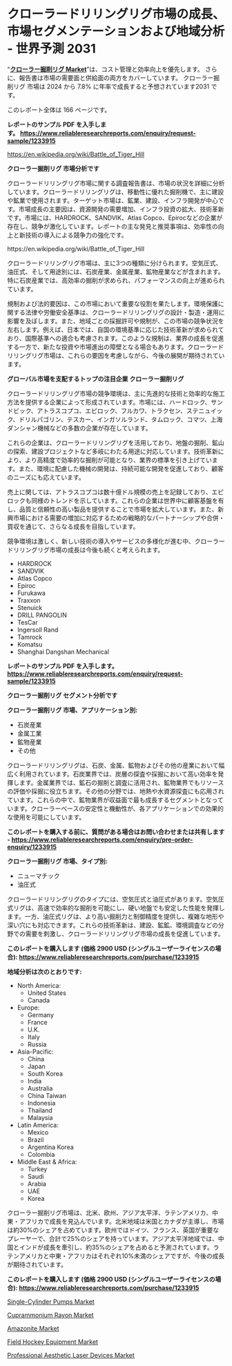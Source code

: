 <p><h1>クローラードリリングリグ市場の成長、市場セグメンテーションおよび地域分析 - 世界予測 2031</h1></p><p>&ldquo;<strong><a href="https://www.reliableresearchreports.com/crawler-drilling-rig-r1233915?utm_campaign=107&utm_medium=9&utm_source=Github&utm_content=ia&utm_term=27092024&utm_id=crawler-drilling-rig">クローラー掘削リグ Market</a></strong>&rdquo;は、コスト管理と効率向上を優先します。 さらに、報告書は市場の需要面と供給面の両方をカバーしています。 クローラー掘削リグ 市場は 2024 から 7.8% に年率で成長すると予想されています2031 です。</p>
<p>このレポート全体は 166 ページです。</p>
<p><strong>レポートのサンプル PDF を入手します。&nbsp;<a href="https://www.reliableresearchreports.com/enquiry/request-sample/1233915?utm_campaign=107&utm_medium=9&utm_source=Github&utm_content=ia&utm_term=27092024&utm_id=crawler-drilling-rig">https://www.reliableresearchreports.com/enquiry/request-sample/1233915</a></strong></p>
<p><a href="https://en.wikipedia.org/wiki/Battle_of_Tiger_Hill?utm_campaign=107&utm_medium=9&utm_source=Github&utm_content=ia&utm_term=27092024&utm_id=crawler-drilling-rig">https://en.wikipedia.org/wiki/Battle_of_Tiger_Hill</a></p>
<p><strong>クローラー掘削リグ 市場分析です</strong></p>
<p><p>クローラードリリングリグ市場に関する調査報告書は、市場の状況を詳細に分析しています。クローラードリリングリグは、移動性に優れた掘削機で、主に建設や鉱業で使用されます。ターゲット市場は、鉱業、建設、インフラ開発が中心です。市場成長の主要因は、資源開発の需要増加、インフラ投資の拡大、技術革新です。市場には、HARDROCK、SANDVIK、Atlas Copco、Epirocなどの企業が存在し、競争が激化しています。レポートの主な発見と推奨事項は、効率性の向上と新技術の導入による競争力の強化です。</p></p>
<p>https://en.wikipedia.org/wiki/Battle_of_Tiger_Hill</p>
<p><p>クローラードリリングリグ市場は、主に3つの種類に分けられます。空気圧式、油圧式、そして用途別には、石炭産業、金属産業、鉱物産業などが含まれます。特に石炭産業では、高効率の掘削が求められ、パフォーマンスの向上が進められています。</p><p>規制および法的要因は、この市場において重要な役割を果たします。環境保護に関する法律や労働安全基準は、クローラードリリングリグの設計・製造・運用に影響を及ぼします。また、地域ごとの採掘許可や規制が、この市場の競争状況を左右します。例えば、日本では、自国の環境基準に応じた技術革新が求められており、国際基準への適合も考慮されます。このような規制は、業界の成長を促進する一方で、新たな投資や市場進出の障壁となる場合もあります。クローラードリリングリグ市場は、これらの要因を考慮しながら、今後の展開が期待されています。</p></p>
<p><strong>グローバル市場を支配するトップの注目企業 クローラー掘削リグ</strong></p>
<p><p>クローラードリリングリグ市場の競争環境は、主に先進的な技術と効率的な施工方法を提供する企業によって形成されています。市場には、ハードロック、サンドビック、アトラスコプコ、エピロック、フルカワ、トラクセン、ステニュイック、ドリルパゴリン、テスカー、インガソルランド、タムロック、コマツ、上海ダンシャン機械などの多数の企業が存在しています。</p><p>これらの企業は、クローラードリリングリグを活用しており、地盤の掘削、鉱山の探索、建設プロジェクトなど多岐にわたる用途に対応しています。技術革新により、より高精度で効率的な掘削が可能となり、業界の標準を引き上げています。また、環境に配慮した機械の開発は、持続可能な開発を促進しており、顧客のニーズにも応えています。</p><p>売上に関しては、アトラスコプコは数十億ドル規模の売上を記録しており、エピロックも同様のトレンドを示しています。これらの企業は世界中に顧客基盤を有し、品質と信頼性の高い製品を提供することで市場を拡大しています。また、新興市場における需要の増加に対応するための戦略的なパートナーシップや合併・買収を通じて、さらなる成長を目指しています。</p><p>競争環境は激しく、新しい技術の導入やサービスの多様化が進む中、クローラードリリングリグ市場の成長は今後も続くと考えられます。</p></p>
<p><ul><li>HARDROCK</li><li>SANDVIK</li><li>Atlas Copco</li><li>Epiroc</li><li>Furukawa</li><li>Traxxon</li><li>Stenuick</li><li>DRILL PANGOLIN</li><li>TesCar</li><li>Ingersoll Rand</li><li>Tamrock</li><li>Komatsu</li><li>Shanghai Dangshan Mechanical</li></ul></p>
<p><strong>レポートのサンプル PDF を入手します。 <a href="https://www.reliableresearchreports.com/enquiry/request-sample/1233915?utm_campaign=107&utm_medium=9&utm_source=Github&utm_content=ia&utm_term=27092024&utm_id=crawler-drilling-rig">https://www.reliableresearchreports.com/enquiry/request-sample/1233915</a></strong></p>
<p><strong>クローラー掘削リグ セグメント分析です</strong></p>
<p><strong>クローラー掘削リグ 市場、アプリケーション別:</strong></p>
<p><ul><li>石炭産業</li><li>金属工業</li><li>鉱物産業</li><li>その他</li></ul></p>
<p><p>クローラードリリングリグは、石炭、金属、鉱物およびその他の産業において幅広く利用されています。石炭業界では、炭層の探査や採掘において高い効率を発揮します。金属業界では、鉱石の掘削と調査に活用され、鉱物業界でもリソースの評価や採掘に役立ちます。その他の分野では、地熱や水資源探査にも応用されています。これらの中で、鉱物業界が収益面で最も成長するセグメントとなっています。クローラーベースの安定性と機動性が、各アプリケーションでの効果的な使用を可能にしています。</p></p>
<p><strong>このレポートを購入する前に、質問がある場合はお問い合わせまたは共有します - <a href="https://www.reliableresearchreports.com/enquiry/pre-order-enquiry/1233915?utm_campaign=107&utm_medium=9&utm_source=Github&utm_content=ia&utm_term=27092024&utm_id=crawler-drilling-rig">https://www.reliableresearchreports.com/enquiry/pre-order-enquiry/1233915</a></strong></p>
<p><strong>クローラー掘削リグ 市場、タイプ別:</strong></p>
<p><ul><li>ニューマチック</li><li>油圧式</li></ul></p>
<p><p>クローラードリリングリグのタイプには、空気圧式と油圧式があります。空気圧式リグは、高速で効率的な掘削を可能にし、硬い地盤でも安定した性能を発揮します。一方、油圧式リグは、より高い掘削力と制御精度を提供し、複雑な地形や深い穴にも対応できます。これらの技術革新は、建設、鉱鉱、環境調査などの分野での需要を刺激し、クローラードリリングリグ市場の成長を促進しています。</p></p>
<p><strong>このレポートを購入します (価格 2900 USD (シングルユーザーライセンスの場合): <a href="https://www.reliableresearchreports.com/purchase/1233915?utm_campaign=107&utm_medium=9&utm_source=Github&utm_content=ia&utm_term=27092024&utm_id=crawler-drilling-rig">https://www.reliableresearchreports.com/purchase/1233915</a></strong></p>
<p><strong>地域分析は次のとおりです:</strong></p>
<p><ul>
    <li>
        North America:
        <ul>
            <li>United States</li>
            <li>Canada</li>
        </ul>
    </li>
    <li>
        Europe:
        <ul>
            <li>Germany</li>
            <li>France</li>
            <li>U.K.</li>
            <li>Italy</li>
            <li>Russia</li>
        </ul>
    </li>
    <li>
        Asia-Pacific:
        <ul>
            <li>China</li>
            <li>Japan</li>
            <li>South Korea</li>
            <li>India</li>
            <li>Australia</li>
            <li>China Taiwan</li>
            <li>Indonesia</li>
            <li>Thailand</li>
            <li>Malaysia</li>
        </ul>
    </li>
    <li>
        Latin America:
        <ul>
            <li>Mexico</li>
            <li>Brazil</li>
            <li>Argentina Korea</li>
            <li>Colombia</li>
        </ul>
    </li>
    <li>
        Middle East & Africa:
        <ul>
            <li>Turkey</li>
            <li>Saudi</li>
            <li>Arabia</li>
            <li>UAE</li>
            <li>Korea</li>
        </ul>
    </li>
    </ul></p>
<p><p>クローラー掘削リグ市場は、北米、欧州、アジア太平洋、ラテンアメリカ、中東・アフリカで成長を見込んでいます。北米地域は米国とカナダが主導し、市場は約30%のシェアを占めています。欧州ではドイツ、フランス、英国が重要なプレーヤーで、合計で25%のシェアを持っています。アジア太平洋地域では、中国とインドが成長を牽引し、約35%のシェアを占めると予測されています。ラテンアメリカと中東・アフリカはそれぞれ10%未満のシェアですが、今後の成長が期待されています。</p></p>
<p><strong>このレポートを購入します (価格 2900 USD (シングルユーザーライセンスの場合): <a href="https://www.reliableresearchreports.com/purchase/1233915?utm_campaign=107&utm_medium=9&utm_source=Github&utm_content=ia&utm_term=27092024&utm_id=crawler-drilling-rig">https://www.reliableresearchreports.com/purchase/1233915</a></strong></p>
<p><p><a href="https://github.com/JamesCox407/Market-Research-Report-List-1/blob/main/single-cylinder-pumps-market.md?utm_campaign=107&utm_medium=9&utm_source=Github&utm_content=ia&utm_term=27092024&utm_id=crawler-drilling-rig">Single-Cylinder Pumps Market</a></p><p><a href="https://www.linkedin.com/pulse/what-growth-drivers-cuprammonium-rayon-market-comprehensive-5mkyf?utm_campaign=107&utm_medium=9&utm_source=Github&utm_content=ia&utm_term=27092024&utm_id=crawler-drilling-rig">Cuprammonium Rayon Market</a></p><p><a href="https://www.linkedin.com/pulse/amazonite-industry-analysis-report-its-market-size-share-whxcf?utm_campaign=107&utm_medium=9&utm_source=Github&utm_content=ia&utm_term=27092024&utm_id=crawler-drilling-rig">Amazonite Market</a></p><p><a href="https://issuu.com/reportprime-2/docs/field-hockey-equipment-market-size-_578aa226567c92?utm_campaign=107&utm_medium=9&utm_source=Github&utm_content=ia&utm_term=27092024&utm_id=crawler-drilling-rig">Field Hockey Equipment Market</a></p><p><a href="https://github.com/RoseBoyd475/Market-Research-Report-List-1/blob/main/professional-aesthetic-laser-devices-market.md?utm_campaign=107&utm_medium=9&utm_source=Github&utm_content=ia&utm_term=27092024&utm_id=crawler-drilling-rig">Professional Aesthetic Laser Devices Market</a></p></p>